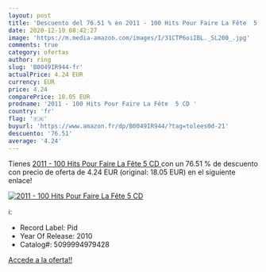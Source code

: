 ```yaml
---
layout: post
title: 'Descuento del 76.51 % en 2011 - 100 Hits Pour Faire La Fête  5 CD'
date: 2020-12-19 08:42:27
image: 'https://m.media-amazon.com/images/I/31CTP6oiIBL._SL200_.jpg'
comments: true
category: ofertas
author: ring
slug: 'B0049IR944-fr'
actualPrice: 4.24 EUR
currency: EUR
price: 4.24
comparePrice: 18.05 EUR
prodname: '2011 - 100 Hits Pour Faire La Fête  5 CD '
country: 'fr'
flag: '🇫🇷'
buyurl: 'https://www.amazon.fr/dp/B0049IR944/?tag=tolees0d-21'
descuento: '76.51'
average: '4.24'
---
```


Tienes [2011 - 100 Hits Pour Faire La Fête  5 CD ](https://www.amazon.fr/dp/B0049IR944/?tag=tolees0d-21) con un 76.51 % de descuento con precio de oferta de 4.24 EUR (original: 18.05 EUR) en el siguiente enlace!

[![2011 - 100 Hits Pour Faire La Fête  5 CD](https://m.media-amazon.com/images/I/31CTP6oiIBL._SL200_.jpg)](https://www.amazon.fr/dp/B0049IR944/?tag=tolees0d-21)

ℹ️:

- Record Label: Pid
- Year Of Release: 2010
- Catalog#: 5099994979428

[Accede a la oferta!!](https://www.amazon.fr/dp/B0049IR944/?tag=tolees0d-21)
